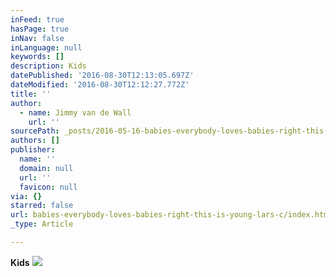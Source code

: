```yaml
---
inFeed: true
hasPage: true
inNav: false
inLanguage: null
keywords: []
description: Kids
datePublished: '2016-08-30T12:13:05.697Z'
dateModified: '2016-08-30T12:12:27.772Z'
title: ''
author:
  - name: Jimmy van de Wall
    url: ''
sourcePath: _posts/2016-05-16-babies-everybody-loves-babies-right-this-is-young-lars-c.md
authors: []
publisher:
  name: ''
  domain: null
  url: ''
  favicon: null
via: {}
starred: false
url: babies-everybody-loves-babies-right-this-is-young-lars-c/index.html
_type: Article

---
```

**Kids**
![](https://the-grid-user-content.s3-us-west-2.amazonaws.com/a60a8d68-62cb-4b8e-8fc3-74f0b52dc83a.jpg)